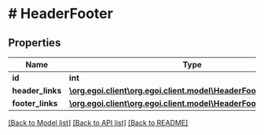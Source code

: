 # # HeaderFooter

## Properties

Name | Type | Description | Notes
------------ | ------------- | ------------- | -------------
**id** | **int** |  | [optional] 
**header_links** | [**\org.egoi.client\org.egoi.client.model\HeaderFooterHeaderLinks**](HeaderFooterHeaderLinks.md) |  | [optional] 
**footer_links** | [**\org.egoi.client\org.egoi.client.model\HeaderFooterFooterLinks**](HeaderFooterFooterLinks.md) |  | [optional] 

[[Back to Model list]](../../README.md#documentation-for-models) [[Back to API list]](../../README.md#documentation-for-api-endpoints) [[Back to README]](../../README.md)


